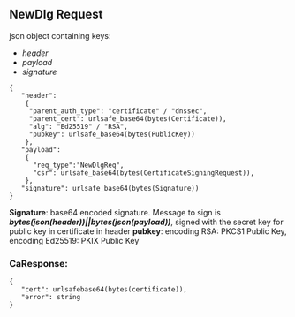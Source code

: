 ## NewDlg Request

json object containing keys:
- *header*
- *payload*
- *signature*

```
{
   "header":
    {
     "parent_auth_type": "certificate" / "dnssec",
     "parent_cert": urlsafe_base64(bytes(Certificate)),
     "alg": "Ed25519" / "RSA",
     "pubkey": urlsafe_base64(bytes(PublicKey))
    }, 
   "payload": 
    {
      "req_type":"NewDlgReq",
      "csr": urlsafe_base64(bytes(CertificateSigningRequest)),
    },
   "signature": urlsafe_base64(bytes(Signature))
}

```

**Signature**:  base64 encoded signature. Message to sign is ***bytes(json(header))||bytes(json(payload))***, signed with the secret key for public key in certificate in header
**pubkey**: encoding RSA: PKCS1 Public Key, encoding Ed25519: PKIX Public Key 


### CaResponse:
```
{ 
   "cert": urlsafebase64(bytes(certificate)),
   "error": string
}
```

